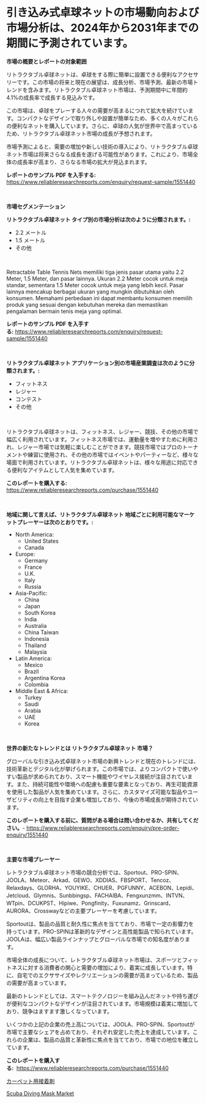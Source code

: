 <p><h1>引き込み式卓球ネットの市場動向および市場分析は、2024年から2031年までの期間に予測されています。</h1></p><p><strong>市場の概要とレポートの対象範囲</strong></p>
<p><p>リトラクタブル卓球ネットは、卓球をする際に簡単に設置できる便利なアクセサリーです。この市場の将来と現在の展望は、成長分析、市場予測、最新の市場トレンドを含みます。リトラクタブル卓球ネット市場は、予測期間中に年間約4.1%の成長率で成長する見込みです。</p><p>この市場は、卓球をプレーする人々の需要が高まるにつれて拡大を続けています。コンパクトなデザインで取り外しや設置が簡単なため、多くの人々がこれらの便利なネットを購入しています。さらに、卓球の人気が世界中で高まっているため、リトラクタブル卓球ネット市場の成長が予想されます。</p><p>市場予測によると、需要の増加や新しい技術の導入により、リトラクタブル卓球ネット市場は将来さらなる成長を遂げる可能性があります。これにより、市場全体の成長率が高まり、さらなる市場の拡大が見込まれます。</p></p>
<p><strong>レポートのサンプル PDF を入手する:</strong> <a href="https://www.reliableresearchreports.com/enquiry/request-sample/1551440">https://www.reliableresearchreports.com/enquiry/request-sample/1551440</a></p>
<p>&nbsp;</p>
<p><strong>市場セグメンテーション</strong></p>
<p><strong>リトラクタブル卓球ネット タイプ別の市場分析は次のように分類されます。:</strong></p>
<p><ul><li>2.2 メートル</li><li>1.5 メートル</li><li>その他</li></ul></p>
<p>&nbsp;</p>
<p><p>Retractable Table Tennis Nets memiliki tiga jenis pasar utama yaitu 2.2 Meter, 1.5 Meter, dan pasar lainnya. Ukuran 2.2 Meter cocok untuk meja standar, sementara 1.5 Meter cocok untuk meja yang lebih kecil. Pasar lainnya mencakup berbagai ukuran yang mungkin dibutuhkan oleh konsumen. Memahami perbedaan ini dapat membantu konsumen memilih produk yang sesuai dengan kebutuhan mereka dan memastikan pengalaman bermain tenis meja yang optimal.</p></p>
<p><strong>レポートのサンプル PDF を入手する:</strong>&nbsp;<a href="https://www.reliableresearchreports.com/enquiry/request-sample/1551440">https://www.reliableresearchreports.com/enquiry/request-sample/1551440</a></p>
<p>&nbsp;</p>
<p><strong> リトラクタブル卓球ネット アプリケーション別の市場産業調査は次のように分類されます。:</strong></p>
<p><ul><li>フィットネス</li><li>レジャー</li><li>コンテスト</li><li>その他</li></ul></p>
<p>&nbsp;</p>
<p><p>リトラクタブル卓球ネットは、フィットネス、レジャー、競技、その他の市場で幅広く利用されています。フィットネス市場では、運動量を増やすために利用され、レジャー市場では気軽に楽しむことができます。競技市場ではプロのトーナメントや練習に使用され、その他の市場ではイベントやパーティーなど、様々な場面で利用されています。リトラクタブル卓球ネットは、様々な用途に対応できる便利なアイテムとして人気を集めています。</p></p>
<p><strong>このレポートを購入する:</strong>&nbsp; <a href="https://www.reliableresearchreports.com/purchase/1551440">https://www.reliableresearchreports.com/purchase/1551440</a></p>
<p>&nbsp;</p>
<p><strong>地域に関して言えば、リトラクタブル卓球ネット 地域ごとに利用可能なマーケットプレーヤーは次のとおりです。:</strong></p>
<p><ul>
    <li>
        North America:
        <ul>
            <li>United States</li>
            <li>Canada</li>
        </ul>
    </li>
    <li>
        Europe:
        <ul>
            <li>Germany</li>
            <li>France</li>
            <li>U.K.</li>
            <li>Italy</li>
            <li>Russia</li>
        </ul>
    </li>
    <li>
        Asia-Pacific:
        <ul>
            <li>China</li>
            <li>Japan</li>
            <li>South Korea</li>
            <li>India</li>
            <li>Australia</li>
            <li>China Taiwan</li>
            <li>Indonesia</li>
            <li>Thailand</li>
            <li>Malaysia</li>
        </ul>
    </li>
    <li>
        Latin America:
        <ul>
            <li>Mexico</li>
            <li>Brazil</li>
            <li>Argentina Korea</li>
            <li>Colombia</li>
        </ul>
    </li>
    <li>
        Middle East & Africa:
        <ul>
            <li>Turkey</li>
            <li>Saudi</li>
            <li>Arabia</li>
            <li>UAE</li>
            <li>Korea</li>
        </ul>
    </li>
    </ul></p>
<p>&nbsp;</p>
<p><strong>世界の新たなトレンドとは リトラクタブル卓球ネット 市場？</strong></p>
<p><p>グローバルな引き込み式卓球ネット市場の新興トレンドと現在のトレンドには、技術革新とデジタル化が挙げられます。この市場では、よりコンパクトで使いやすい製品が求められており、スマート機能やワイヤレス接続が注目されています。また、持続可能性や環境への配慮も重要な要素となっており、再生可能資源を使用した製品が人気を集めています。さらに、カスタマイズ可能な製品やユーザビリティの向上を目指す企業も増加しており、今後の市場成長が期待されています。</p></p>
<p><strong>このレポートを購入する前に、質問がある場合は問い合わせるか、共有してください。</strong>- <a href="https://www.reliableresearchreports.com/enquiry/pre-order-enquiry/1551440">https://www.reliableresearchreports.com/enquiry/pre-order-enquiry/1551440</a></p>
<p>&nbsp;</p>
<p><strong>主要な市場プレーヤー</strong></p>
<p><p>レトラクタブル卓球ネット市場の競合分析では、Sportout、PRO-SPIN、JOOLA、Meteor、Arkad、GEWO、XDDIAS、FBSPORT、Tencoz、Relaxdays、GLORHA、YOUYIKE、CHUER、PGFUNNY、ACEBON、Lepidi、Jetcloud、Glymnis、Sunbbingsp、FACHAIBA、Fengxunzmm、INTVN、WTpin、DCUKPST、Hipiwe、Pongfinity、Fuxunamz、Grinscard、AURORA、Crosswayなどの主要プレーヤーを考慮しています。</p><p>Sportoutは、製品の品質と耐久性に焦点を当てており、市場で一定の影響力を持っています。PRO-SPINは革新的なデザインと高性能製品で知られています。JOOLAは、幅広い製品ラインナップとグローバルな市場での知名度があります。</p><p>市場全体の成長について、レトラクタブル卓球ネット市場は、スポーツとフィットネスに対する消費者の関心と需要の増加により、着実に成長しています。特に、自宅でのエクササイズやレクリエーションの需要が高まっているため、製品の需要が高まっています。</p><p>最新のトレンドとしては、スマートテクノロジーを組み込んだネットや持ち運びが便利なコンパクトなデザインが注目されています。市場規模は着実に増加しており、競争はますます激しくなっています。</p><p>いくつかの上記の企業の売上高については、JOOLA、PRO-SPIN、Sportoutが市場で主要なシェアを占めており、それぞれ安定した売上を達成しています。これらの企業は、製品の品質と革新性に焦点を当てており、市場での地位を確立しています。</p></p>
<p><strong>このレポートを購入する:</strong>&nbsp;&nbsp;<a href="https://www.reliableresearchreports.com/purchase/1551440">https://www.reliableresearchreports.com/purchase/1551440</a></p>
<p><p><a href="https://medium.com/@lillianamurazik2023/%E3%82%AB%E3%83%BC%E3%83%9A%E3%83%83%E3%83%88%E6%8E%A5%E7%9D%80%E5%89%A4%E5%B8%82%E5%A0%B4-2031%E5%B9%B4%E3%81%BE%E3%81%A7%E3%81%AE%E3%83%88%E3%83%AC%E3%83%B3%E3%83%89-%E4%BA%88%E6%B8%AC-%E7%AB%B6%E4%BA%89%E5%88%86%E6%9E%90-84c2f5f1e77a">カーペット用接着剤</a></p><p><a href="https://github.com/kathiaseamanalvaradovlprc2h/Market-Research-Report-List-1/blob/main/scuba-diving-mask-market.md">Scuba Diving Mask Market</a></p></p>